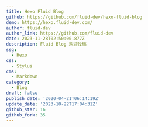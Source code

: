 ```yaml
---
title: Hexo Fluid Blog
github: https://github.com/fluid-dev/hexo-fluid-blog
demo: https://hexo.fluid-dev.com/
author: fluid-dev
author_link: https://github.com/fluid-dev
date: 2023-11-28T02:50:00.877Z
description: Fluid Blog 欢迎投稿
ssg:
  - Hexo
css:
  - Stylus
cms:
  - Markdown
category:
  - Blog
draft: false
publish_date: '2020-04-21T06:14:19Z'
update_date: '2023-10-22T17:04:31Z'
github_star: 16
github_fork: 35
---
```

